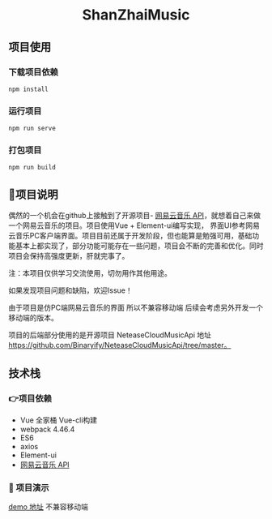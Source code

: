 <h1 align="center">ShanZhaiMusic</h1>

## 项目使用

### 下载项目依赖
```
npm install
```

### 运行项目
```
npm run serve
```

### 打包项目
```
npm run build
```

## :speech_balloon:项目说明

偶然的一个机会在github上接触到了开源项目- [网易云音乐 API](https://binaryify.github.io/NeteaseCloudMusicApi/#/)，就想着自己来做一个网易云音乐的项目。项目使用Vue + Element-ui编写实现，
界面UI参考网易云音乐PC客户端界面。项目目前还属于开发阶段，但也能算是勉强可用，基础功能基本上都实现了，部分功能可能存在一些问题，项目会不断的完善和优化。同时项目会保持高强度更新，肝就完事了。

注：本项目仅供学习交流使用，切勿用作其他用途。

如果发现项目问题和缺陷，欢迎Issue！

由于项目是仿PC端网易云音乐的界面 所以不兼容移动端 后续会考虑另外开发一个移动端的版本。

项目的后端部分使用的是开源项目 NeteaseCloudMusicApi 地址 https://github.com/Binaryify/NeteaseCloudMusicApi/tree/master。

## 技术栈

### :point_right:项目依赖

- Vue 全家桶 Vue-cli构建
- webpack 4.46.4
- ES6
- axios
- Element-ui
- [网易云音乐 API](https://binaryify.github.io/NeteaseCloudMusicApi/#/)

### :clap: 项目演示

[demo 地址](http://www.dengshengsong.xyz) 不兼容移动端
